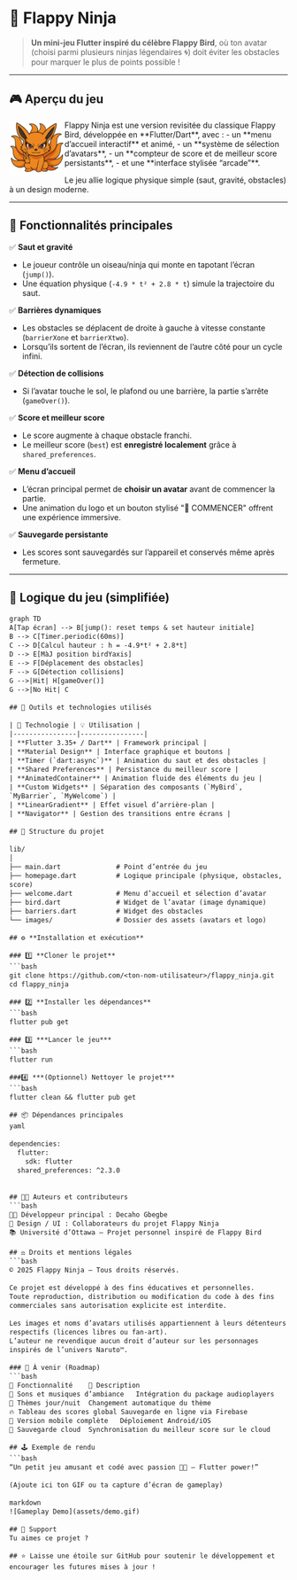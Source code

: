 # 🥷 Flappy Ninja

> **Un mini-jeu Flutter inspiré du célèbre Flappy Bird**, où ton avatar (choisi parmi plusieurs ninjas légendaires 🌀) doit éviter les obstacles pour marquer le plus de points possible !

---

## 🎮 Aperçu du jeu

<img src="lib/images/kurama.png" width="100" align="left" />
Flappy Ninja est une version revisitée du classique Flappy Bird, développée en **Flutter/Dart**, avec :
- un **menu d’accueil interactif** et animé,
- un **système de sélection d’avatars**,
- un **compteur de score et de meilleur score persistants**,
- et une **interface stylisée “arcade”**.

Le jeu allie logique physique simple (saut, gravité, obstacles) à un design moderne.

---

## 🚀 Fonctionnalités principales

✅ **Saut et gravité**
- Le joueur contrôle un oiseau/ninja qui monte en tapotant l’écran (`jump()`).
- Une équation physique (`-4.9 * t² + 2.8 * t`) simule la trajectoire du saut.

✅ **Barrières dynamiques**
- Les obstacles se déplacent de droite à gauche à vitesse constante (`barrierXone` et `barrierXtwo`).
- Lorsqu’ils sortent de l’écran, ils reviennent de l’autre côté pour un cycle infini.

✅ **Détection de collisions**
- Si l’avatar touche le sol, le plafond ou une barrière, la partie s’arrête (`gameOver()`).

✅ **Score et meilleur score**
- Le score augmente à chaque obstacle franchi.
- Le meilleur score (`best`) est **enregistré localement** grâce à `shared_preferences`.

✅ **Menu d’accueil**
- L’écran principal permet de **choisir un avatar** avant de commencer la partie.
- Une animation du logo et un bouton stylisé "🚀 COMMENCER" offrent une expérience immersive.

✅ **Sauvegarde persistante**
- Les scores sont sauvegardés sur l’appareil et conservés même après fermeture.

---

## 🧠 Logique du jeu (simplifiée)

```mermaid
graph TD
A[Tap écran] --> B[jump(): reset temps & set hauteur initiale]
B --> C[Timer.periodic(60ms)]
C --> D[Calcul hauteur : h = -4.9*t² + 2.8*t]
D --> E[MàJ position birdYaxis]
E --> F[Déplacement des obstacles]
F --> G[Détection collisions]
G -->|Hit| H[gameOver()]
G -->|No Hit| C

## 🧰 Outils et technologies utilisés

| 🧩 Technologie | 💡 Utilisation |
|----------------|----------------|
| **Flutter 3.35+ / Dart** | Framework principal |
| **Material Design** | Interface graphique et boutons |
| **Timer (`dart:async`)** | Animation du saut et des obstacles |
| **Shared Preferences** | Persistance du meilleur score |
| **AnimatedContainer** | Animation fluide des éléments du jeu |
| **Custom Widgets** | Séparation des composants (`MyBird`, `MyBarrier`, `MyWelcome`) |
| **LinearGradient** | Effet visuel d’arrière-plan |
| **Navigator** | Gestion des transitions entre écrans |

## 🧩 Structure du projet

lib/
│
├── main.dart              # Point d’entrée du jeu
├── homepage.dart          # Logique principale (physique, obstacles, score)
├── welcome.dart           # Menu d’accueil et sélection d’avatar
├── bird.dart              # Widget de l’avatar (image dynamique)
├── barriers.dart          # Widget des obstacles
└── images/                # Dossier des assets (avatars et logo)

## ⚙️ **Installation et exécution**

### 1️⃣ **Cloner le projet**
```bash
git clone https://github.com/<ton-nom-utilisateur>/flappy_ninja.git
cd flappy_ninja

### 2️⃣ **Installer les dépendances**
```bash
flutter pub get

### 3️⃣ ***Lancer le jeu***
```bash
flutter run

###4️⃣ ***(Optionnel) Nettoyer le projet***
```bash
flutter clean && flutter pub get

## 📦 Dépendances principales
yaml

dependencies:
  flutter:
    sdk: flutter
  shared_preferences: ^2.3.0


## 🧑‍💻 Auteurs et contributeurs
```bash
👨‍💻 Développeur principal : Decaho Gbegbe
🎨 Design / UI : Collaborateurs du projet Flappy Ninja
📚 Université d’Ottawa — Projet personnel inspiré de Flappy Bird

## ⚖️ Droits et mentions légales
```bash
© 2025 Flappy Ninja — Tous droits réservés.

Ce projet est développé à des fins éducatives et personnelles.
Toute reproduction, distribution ou modification du code à des fins commerciales sans autorisation explicite est interdite.

Les images et noms d’avatars utilisés appartiennent à leurs détenteurs respectifs (licences libres ou fan-art).
L’auteur ne revendique aucun droit d’auteur sur les personnages inspirés de l’univers Naruto™.

### 🌟 À venir (Roadmap)
```bash
🎯 Fonctionnalité	🧩 Description
🎵 Sons et musiques d’ambiance	Intégration du package audioplayers
🌈 Thèmes jour/nuit	Changement automatique du thème
🔥 Tableau des scores global	Sauvegarde en ligne via Firebase
📱 Version mobile complète	Déploiement Android/iOS
💾 Sauvegarde cloud	Synchronisation du meilleur score sur le cloud

## 🕹️ Exemple de rendu
```bash
“Un petit jeu amusant et codé avec passion 🧠💪 — Flutter power!”

(Ajoute ici ton GIF ou ta capture d’écran de gameplay)

markdown
![Gameplay Demo](assets/demo.gif)

## 🧡 Support
Tu aimes ce projet ?

## ⭐ Laisse une étoile sur GitHub pour soutenir le développement et encourager les futures mises à jour !
